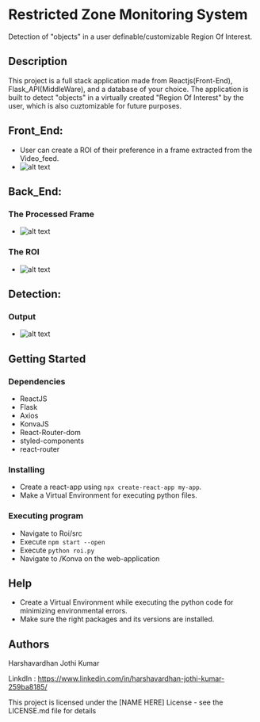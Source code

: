 # Restricted Zone Monitoring System

Detection of "objects" in a user definable/customizable Region Of Interest.

## Description

This project is a full stack application made from Reactjs(Front-End), Flask_API(MiddleWare), and a database of your choice. 
The application is built to detect "objects" in a virtually created "Region Of Interest" by the user, which is also cuztomizable for future purposes.

## **Front_End:**
* User can create a ROI of their preference in a frame extracted from the Video_feed.
* ![alt text]("https://i.ibb.co/tZCjwP4/BI.png")

## **Back_End:**
### The Processed Frame
* ![alt text]("https://i.ibb.co/tZCjwP4/BI.png")
### The ROI
* ![alt text]("https://i.ibb.co/tZCjwP4/BI.png")

## **Detection:**
### Output
* ![alt text]("https://i.ibb.co/tZCjwP4/BI.png")





## Getting Started

### Dependencies

* ReactJS
* Flask
* Axios
* KonvaJS
* React-Router-dom
* styled-components
* react-router

### Installing

* Create a react-app using ```npx create-react-app my-app```.
* Make a Virtual Environment for executing python files.

### Executing program

* Navigate to Roi/src
* Execute ```npm start --open```
* Execute ```python roi.py```
* Navigate to /Konva on the web-application

## Help

* Create a Virtual Environment while executing the python code for minimizing environmental errors.
* Make sure the right packages and its versions are installed.

## Authors

Harshavardhan Jothi Kumar

LinkdIn : https://www.linkedin.com/in/harshavardhan-jothi-kumar-259ba8185/


This project is licensed under the [NAME HERE] License - see the LICENSE.md file for details
